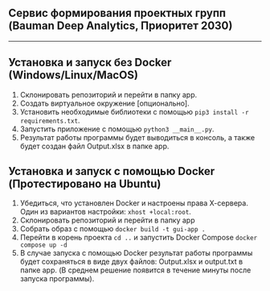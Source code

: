 Сервис формирования проектных групп (Bauman Deep Analytics, Приоритет 2030)
----------------------
----------------------

Установка и запуск без Docker (Windows/Linux/MacOS)
-----------------------------------------------------
1. Склонировать репозиторий и перейти в папку app.
2. Создать виртуальное окружение [опционально].
3. Установить необходимые библиотеки с помощью `pip3 install -r requirements.txt`.
4. Запустить приложение с помощью `python3 __main__.py`.
5. Результат работы программы будет выводиться в консоль, а также будет создан файл Output.xlsx в папке app.


Установка и запуск с помощью Docker (Протестировано на Ubuntu)
--------------------------------------------------------------
1. Убедиться, что установлен Docker и настроены права Х-сервера. Один из вариантов настройки: `xhost +local:root`.
2. Склонировать репозиторий и перейти в папку app
2. Собрать образ с помощью `docker build -t gui-app .`
4. Перейти в корень проекта `cd ..` и запустить Docker Compose `docker compose up -d`
5. В случае запуска с помощью Docker результат работы программы будет сохраняться в виде двух файлов: Output.xlsx и output.txt в папке app. (В среднем решение появится в течение минуты после запуска программы).


 
